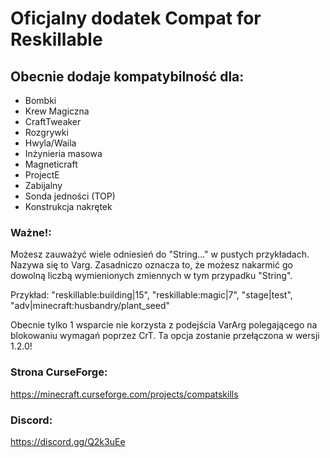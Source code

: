 # Oficjalny dodatek Compat for Reskillable

## Obecnie dodaje kompatybilność dla:

- Bombki
- Krew Magiczna
- CraftTweaker
- Rozgrywki
- Hwyla/Waila
- Inżynieria masowa
- Magneticraft
- ProjectE
- Zabijalny
- Sonda jedności (TOP)
- Konstrukcja nakrętek

### Ważne!:

Możesz zauważyć wiele odniesień do "String..." w pustych przykładach. Nazywa się to Varg. Zasadniczo oznacza to, że możesz nakarmić go dowolną liczbą wymienionych zmiennych w tym przypadku "String".

Przykład: "reskillable:building|15", "reskillable:magic|7", "stage|test", "adv|minecraft:husbandry/plant_seed"

Obecnie tylko 1 wsparcie nie korzysta z podejścia VarArg polegającego na blokowaniu wymagań poprzez CrT. Ta opcja zostanie przełączona w wersji 1.2.0!

### Strona CurseForge:

https://minecraft.curseforge.com/projects/compatskills

### Discord:

https://discord.gg/Q2k3uEe